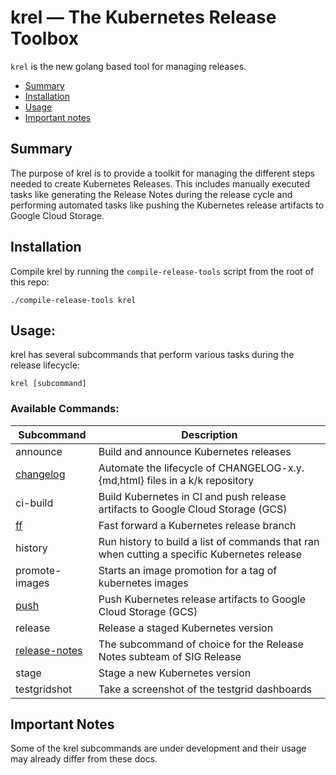 # krel — The Kubernetes Release Toolbox

`krel` is the new golang based tool for managing releases.

- [Summary](#summary)
- [Installation](#installation)
- [Usage](#usage)
- [Important notes](#important-notes)

## Summary

The purpose of krel is to provide a toolkit for managing the different steps needed to create
Kubernetes Releases. This includes manually executed tasks like generating the Release Notes during the release cycle and performing automated tasks like pushing the Kubernetes release artifacts to Google Cloud Storage.

## Installation

Compile krel by running the `compile-release-tools` script from the root of this repo:

```shell
./compile-release-tools krel
```

## Usage:

krel has several subcommands that perform various tasks during the release lifecycle:

`krel [subcommand]`

### Available Commands:

| Subcommand                          | Description                                                                                 |
| ----------------------------------- | --------------------------------------------------------------------------------------------|
| announce                            | Build and announce Kubernetes releases                                                      |
| [changelog](changelog.md)           | Automate the lifecycle of CHANGELOG-x.y.{md,html} files in a k/k repository                 |
| ci-build                            | Build Kubernetes in CI and push release artifacts to Google Cloud Storage (GCS)             |
| [ff](ff.md)                         | Fast forward a Kubernetes release branch                                                    |
| history                             | Run history to build a list of commands that ran when cutting a specific Kubernetes release |
| promote-images                      | Starts an image promotion for a tag of kubernetes images                                    |
| [push](push.md)                     | Push Kubernetes release artifacts to Google Cloud Storage (GCS)                             |
| release                             | Release a staged Kubernetes version                                                         |
| [release-notes](release-notes.md)   | The subcommand of choice for the Release Notes subteam of SIG Release                       |
| stage                               | Stage a new Kubernetes version                                                              |
| testgridshot                        | Take a screenshot of the testgrid dashboards                                                |

## Important Notes

Some of the krel subcommands are under development and their usage may already differ from these docs.
